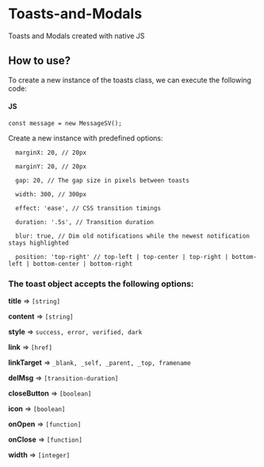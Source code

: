 # Toasts-and-Modals
Toasts and Modals created with native JS

## How to use?
To create a new instance of the toasts class, we can execute the following code:

#### JS

`const message = new MessageSV();`

Create a new instance with predefined options:

      marginX: 20, // 20px

      marginY: 20, // 20px

      gap: 20, // The gap size in pixels between toasts

      width: 300, // 300px

      effect: 'ease', // CSS transition timings

      duration: '.5s', // Transition duration

      blur: true, // Dim old notifications while the newest notification stays highlighted

      position: 'top-right' // top-left | top-center | top-right | bottom-left | bottom-center | bottom-right
    
### The toast object accepts the following options:

**title** => `[string]`

**content**	 => `[string]`

**style** => `success, error, verified, dark`

**link**	=> `[href]`

**linkTarget**	 => `_blank, _self, _parent, _top, framename`

**delMsg**	=> `[transition-duration]`

**closeButton**	 => `[boolean]`

**icon** => `[boolean]`

**onOpen**	=> `[function]`

**onClose**	 => `[function]`

**width**	=> `[integer]`